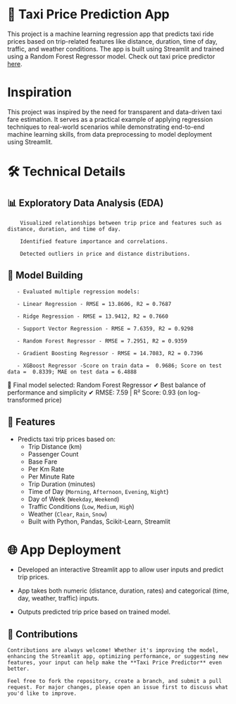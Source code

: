 # 🚖 Taxi Price Prediction App

This project is a machine learning regression app that predicts taxi ride prices based on trip-related features like distance, duration, time of day, traffic, and weather conditions. The app is built using Streamlit and trained using a Random Forest Regressor model. Check out taxi price predictor [here](https://taxi-price-regression.streamlit.app/).

# Inspiration
This project was inspired by the need for transparent and data-driven taxi fare estimation. It serves as a practical example of applying regression techniques to real-world scenarios while demonstrating end-to-end machine learning skills, from data preprocessing to model deployment using Streamlit.

# 🛠️ Technical Details

## 📊 Exploratory Data Analysis (EDA)
        Visualized relationships between trip price and features such as distance, duration, and time of day.

        Identified feature importance and correlations.

        Detected outliers in price and distance distributions.

## 🤖 Model Building
       - Evaluated multiple regression models:

       - Linear Regression - RMSE = 13.8606, R2 = 0.7687

       - Ridge Regression - RMSE = 13.9412, R2 = 0.7660

       - Support Vector Regression - RMSE = 7.6359, R2 = 0.9298

       - Random Forest Regressor - RMSE = 7.2951, R2 = 0.9359

       - Gradient Boosting Regressor - RMSE = 14.7083, R2 = 0.7396

       - XGBoost Regressor -Score on train data =  0.9686; Score on test data =  0.8339; MAE on test data = 6.4888

 📌 Final model selected: Random Forest Regressor
 ✔ Best balance of performance and simplicity
 ✔ RMSE: 7.59 | R² Score: 0.93 (on log-transformed price)

## 📌 Features

- Predicts taxi trip prices based on:
  - Trip Distance (km)
  - Passenger Count
  - Base Fare
  - Per Km Rate
  - Per Minute Rate
  - Trip Duration (minutes)
  - Time of Day (`Morning`, `Afternoon`, `Evening`, `Night`)
  - Day of Week (`Weekday`, `Weekend`)
  - Traffic Conditions (`Low`, `Medium`, `High`)
  - Weather (`Clear`, `Rain`, `Snow`)
  - Built with Python, Pandas, Scikit-Learn, Streamlit

# 🌐 App Deployment
  - Developed an interactive Streamlit app to allow user inputs and predict trip prices.

  - App takes both numeric (distance, duration, rates) and categorical (time, day, weather, traffic)  inputs.

  - Outputs predicted trip price based on trained model.

## 👥 Contributions

    Contributions are always welcome! Whether it's improving the model, enhancing the Streamlit app, optimizing performance, or suggesting new features, your input can help make the **Taxi Price Predictor** even better.

    Feel free to fork the repository, create a branch, and submit a pull request. For major changes, please open an issue first to discuss what you'd like to improve.












